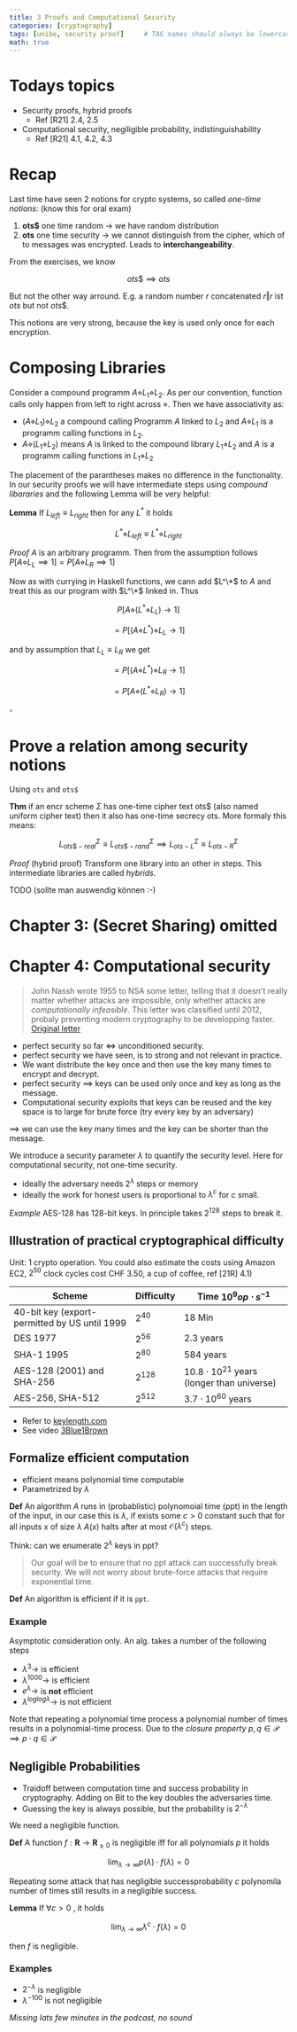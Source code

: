 ```yaml
---
title: 3 Proofs and Computational Security
categories: [cryptography]
tags: [unibe, security proof]     # TAG names should always be lowercase
math: true
---
```


# Todays topics
* Security proofs, hybrid proofs
  - Ref [R21] 2.4, 2.5
* Computational security, negiligible probability, indistinguishability
  - Ref [R21] 4.1, 4.2, 4.3
  
# Recap

Last time have seen 2 notions for crypto systems, so called _one-time notions_: (know this for oral exam)
1. **ots$** one time random $\rightarrow$ we have random distribution 
2. **ots**    one time security $\rightarrow$ we cannot distinguish from the cipher, which of to messages was encrypted. Leads to **interchangeability**.

From the exercises, we know

$$ ots\$ \implies ots$$

But not the other way arround. E.g. a random number $r$ concatenated $r \Vert r$ ist $ots$ but not $ots\$$. 

This notions are very strong, because the key is used only once for each encryption. 

# Composing Libraries
Consider a compound programm $A \diamond L_1 \diamond L_2$. As per our convention, function calls only happen from left to right across $\diamond$. Then we have associativity as:
* $(A \diamond L_1) \diamond L_2$ a compound calling Programm $A$ linked to $L_2$ and $A \diamond L_1$ is a programm calling functions in $L_2$.
* $A \diamond (L_1 \diamond L_2)$ means $A$ is linked to the compound library $L_1 \diamond L_2$ and $A$ is a programm calling functions in $L_1 \diamond L_2$

The placement of the parantheses makes no difference in the functionality. In our security proofs we will have intermediate steps using _compound libararies_ and the following Lemma will be very helpful: 

**Lemma** If $L_{left} \equiv L_{right}$ then for any $L^*$ it holds 

$$L^* \diamond L_{left} \equiv  L^* \diamond L_{right}$$

*Proof* $A$ is an arbitrary programm. Then from the assumption follows $P[A \diamond L_L \implies 1] = P[A \diamond L_R \implies 1]$


Now as with currying in Haskell functions, we cann add $L^\*$ to $A$ and treat this as our program with $L^\*$ linked in. Thus


$$P[A \diamond (L^* \diamond L_L) \rightarrow 1]$$

$$=P[(A \diamond L^*) \diamond L_L \rightarrow 1]$$

and by assumption that $L_L \equiv L_R$ we get

$$=P[(A \diamond L^*) \diamond L_R \rightarrow 1]$$

$$=P[A \diamond (L^* \diamond L_R) \rightarrow 1] $$

$\square$

# Prove a relation among security notions
Using `ots` and `ots$` 

**Thm** if an encr scheme $\Sigma$ has one-time cipher text ots$ (also named uniform cipher text) then it also has one-time secrecy ots. More formaly this means:

$$L_{ots\$-real}^{\Sigma} \equiv L_{ots\$-rand}^{\Sigma} \implies L_{ots-L}^{\Sigma} \equiv L_{ots-R}^{\Sigma}$$

*Proof* (hybrid proof) Transform one library into an other in steps. This intermediate libraries are called _hybrids_.

TODO (sollte man auswendig können :-)
# Chapter 3: (Secret Sharing) omitted
# Chapter 4: Computational security

> John Nassh wrote 1955 to NSA some letter, telling that it doesn't really matter whether attacks are impossible, only whether attacks are _computationally infeasible_. This letter was classified until 2012, probaly preventing modern cryptography to be developping faster. [Original letter](https://www.nsa.gov/portals/75/documents/news-features/declassified-documents/nash-letters/nash_letters1.pdf)

* perfect security so far $\iff$ unconditioned security.
* perfect security we have seen, is to strong and not relevant in practice.
* We want distribute the key once and then use the key many times to encrypt and decrypt.
* perfect security $\implies$ keys can be used only once and key as long as the message.
* Computational security exploits that keys can be reused and the key space is to large for brute force (try every key by an adversary)

$\implies$ we can use the key many times and the key can be shorter than the message.

We introduce a security parameter $\lambda$ to quantify the security level. Here for computational security, not one-time security.
* ideally the adversary needs $2^{\lambda}$ steps or memory
* ideally the work for honest users is proportional to $\lambda^c$ for $c$ small.

*Example* AES-128 has 128-bit keys. In principle takes $2^{128}$ steps to break it. 

## Illustration of practical cryptographical difficulty
Unit: 1 crypto operation. You could also estimate the costs using Amazon EC2, $2^{50}$ clock cycles cost CHF 3.50, a cup of coffee, ref [21R] 4.1)

| Scheme    | Difficulty | Time $10^9 op \cdot s^{-1}$
| -------- | ------- | ------- |
| 40-bit key (export-permitted by US until 1999   | $2^{40}$    | 18 Min |
| DES 1977  | $2^{56}$     | 2.3 years |
| SHA-1 1995    | $2^{80}$    | 584 years |
| AES-128 (2001) and SHA-256| $2^{128}$| $10.8 \cdot 10^{21}$ years (longer than universe)|
| AES-256, SHA-512 | $2^{512}$ | $3.7 \cdot 10^{60}$ years |

- Refer to [keylength.com](https://www.keylength.com) 
- See video [3Blue1Brown](https://www.youtube.com/watch?v=S9JGmA5_unY)

  
## Formalize efficient computation
* efficient means polynomial time computable
* Parametrized by $\lambda$

**Def** An algorithm $A$ runs in (probablistic) polynomoial time (ppt) in the length of the input, in our case this is $\lambda$, if exists some $c>0$ constant such that for all inputs x of size $\lambda$ $A(x)$ halts after at most $\mathcal{O}(\lambda^c$) steps.

Think: can we enumerate $2^{\lambda}$ keys in ppt?

> Our goal will be to ensure that no ppt attack can successfully break security. We will not worry about brute-force attacks that require exponential time. 

**Def** An algorithm is efficient if it is `ppt`.

### Example
Asymptotic consideration only.
An alg. takes a number of the following steps
* $\lambda^3 \rightarrow$ is efficient
* $\lambda^{1000} \rightarrow$ is efficient
*  $e^{\lambda} \rightarrow$ is **not** efficient
*  $\lambda^{log log \lambda} \rightarrow$ is not efficient

Note that repeating a polynomial time process a polynomial number of times results in a polynomial-time process. Due to the _closure property_ $p,q \in \mathcal{P} \implies p \cdot q \in \mathcal{P}$
  
## Negligible Probabilities
- Traidoff between computation time and success probability in cryptography. Adding on Bit to the key doubles the adversaries time.
- Guessing the key is always possible, but the probability is $2^{-\lambda}$

We need a negligible function. 

**Def** A function $f:\mathbf{R} \rightarrow \mathbf{R}_{\geq 0}$ is negligible iff for all polynomials $p$ it holds 

$$\lim_{\lambda\to\infty} p(\lambda) \cdot f(\lambda) = 0$$

Repeating some attack that has negligible successprobability $c$ polynomila number of times still results in a negligible success.

**Lemma** If $\forall c > 0$ , it holds

$$\lim_{\lambda\to\infty} \lambda ^c \cdot f(\lambda) = 0$$

then $f$ is negligible.

### Examples
* $2^{-\lambda}$ is negligible
* $\lambda ^{-100}$ is not negligible

*Missing lats few minutes in the podcast, no sound*


